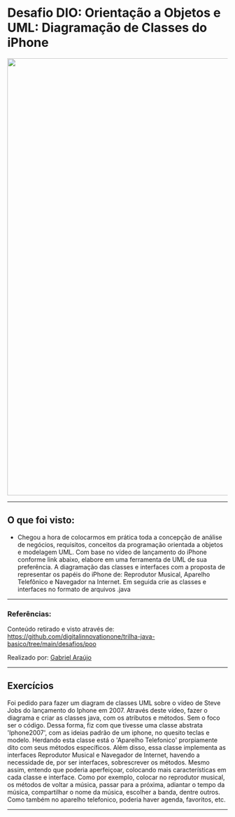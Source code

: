 # Desafio DIO: Orientação a Objetos e UML: Diagramação de Classes do iPhone

<div aling = "center">
  <img src="https://github.com/GAraujo21/Desafio-DIO-DiagramaUML-Santander-Java-Backnend-/assets/126497264/ed34589b-b1c2-4d5b-8d5c-468b57ea2577" width = 1000px/>
</div>

----

## O que foi visto:

- Chegou a hora de colocarmos em prática toda a concepção de análise de negócios, requisitos, conceitos da programação orientada a objetos e modelagem UML. Com base no vídeo de lançamento do iPhone conforme link abaixo, elabore em uma ferramenta de UML de sua preferência. A diagramação das classes e interfaces com a proposta de representar os papéis do iPhone de: Reprodutor Musical, Aparelho Telefônico e Navegador na Internet. Em seguida crie as classes e interfaces no formato de arquivos .java

----

### Referências:

Conteúdo retirado e visto através de: https://github.com/digitalinnovationone/trilha-java-basico/tree/main/desafios/poo


Realizado por: [Gabriel Araújo](https://github.com/GAraujo21)

----

## Exercícios


<p>
Foi pedido para fazer um diagram de classes UML sobre o vídeo de Steve Jobs do lançamento do Iphone em 2007. Através deste vídeo, fazer o diagrama e criar as classes java, com os atributos e métodos. Sem o foco ser o código. Dessa forma, fiz com que tivesse uma classe abstrata 'Iphone2007', com as ideias padrão de um iphone, no quesito teclas e modelo. Herdando esta classe está o 'Aparelho Telefonico' prorpiamente dito com seus métodos específicos. Além disso, essa classe implementa as interfaces Reprodutor Musical e Navegador de Internet, havendo a necessidade de, por ser interfaces, sobrescrever os métodos.
Mesmo assim, entendo que poderia aperfeiçoar, colocando mais características em cada classe e interface. Como por exemplo, colocar no reprodutor musical, os métodos de voltar a música, passar para a próxima, adiantar o tempo da música, compartilhar o nome da música, escolher a banda, dentre outros. Como também no aparelho telefonico, poderia haver agenda, favoritos, etc.
</p>


----





